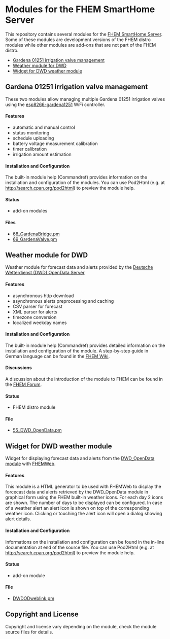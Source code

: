 Modules for the FHEM SmartHome Server
=====================================

This repository contains several modules for the [FHEM SmartHome Server](https://fhem.de/). Some of these modules are development versions of the FHEM distro modules while other modules are add-ons that are not part of the FHEM distro.

- [Gardena 01251 irrigation valve management](#gardena-01251-irrigation-valve-management)
- [Weather module for DWD](#weather-module-for-dwd)
- [Widget for DWD weather module](#widget-for-dwd-weather-module)


## Gardena 01251 irrigation valve management

These two modules allow managing multiple Gardena 01251 irrigation valves using the [esp8266-gardena1251](https://github.com/jnsbyr/esp8266-gardena1251) WiFi controller.

#### Features
- automatic and manual control
- status monitoring
- schedule uploading
- battery voltage measurement calibration
- timer calibration
- irrigation amount estimation

#### Installation and Configuration
The built-in module help (Commandref) provides information on the installation and configuration of the modules. You can use Pod2Html (e.g. at http://search.cpan.org/pod2html) to preview the module help.

#### Status
- add-on modules

#### Files
- [68_GardenaBridge.pm](https://github.com/jnsbyr/fhem/blob/master/FHEM/68_GardenaBridge.pm)
- [69_GardenaValve.pm](https://github.com/jnsbyr/fhem/blob/master/FHEM/69_GardenaValve.pm)


## Weather module for DWD

Weather module for forecast data and alerts provided by the [Deutsche Wetterdienst (DWD) OpenData Server](https://www.dwd.de/DE/leistungen/opendata/opendata.html)

#### Features
- asynchronous http download
- asynchronous alerts preprocessing and caching
- CSV parser for forecast
- XML parser for alerts
- timezone conversion
- localized weekday names

#### Installation and Configuration
The built-in module help (Commandref) provides detailed information on the installation and configuration of the module. A step-by-step guide in German language can be found in the [FHEM Wiki](https://wiki.fhem.de/wiki/DWD_OpenData).

#### Discussions
A discussion about the introduction of the module to FHEM can be found in the [FHEM Forum](https://forum.fhem.de/index.php/topic,83097.0.html).

#### Status
- FHEM distro module

#### File
- [55_DWD_OpenData.pm](https://github.com/jnsbyr/fhem/blob/master/FHEM/55_DWD_OpenData.pm)


## Widget for DWD weather module

Widget for displaying forecast data and alerts from the [DWD_OpenData module](https://github.com/jnsbyr/fhem/blob/master/FHEM/55_DWD_OpenData.pm) with [FHEMWeb](https://wiki.fhem.de/wiki/FHEMWEB).

#### Features
This module is a HTML generator to be used with FHEMWeb to display the forcecast data and alerts retrieved by the DWD_OpenData module in graphical form using the FHEM built-in weather icons. For each day 2 icons are shown. The number of days to be displayed can be configured. In case of a weather alert an alert icon is shown on top of the corresponding weather icon. Clicking or touching the alert icon will open a dialog showing alert details.

#### Installation and Configuration
Informations on the installation and configuration can be found in the in-line documentation at end of the source file. You can use Pod2Html (e.g. at http://search.cpan.org/pod2html) to preview the module help.

#### Status
- add-on module

#### File
- [DWDODweblink.pm](https://github.com/jnsbyr/fhem/blob/master/FHEM/DWDODweblink.pm)


## Copyright and License ##

Copyright and license vary depending on the module, check the module source files for details.